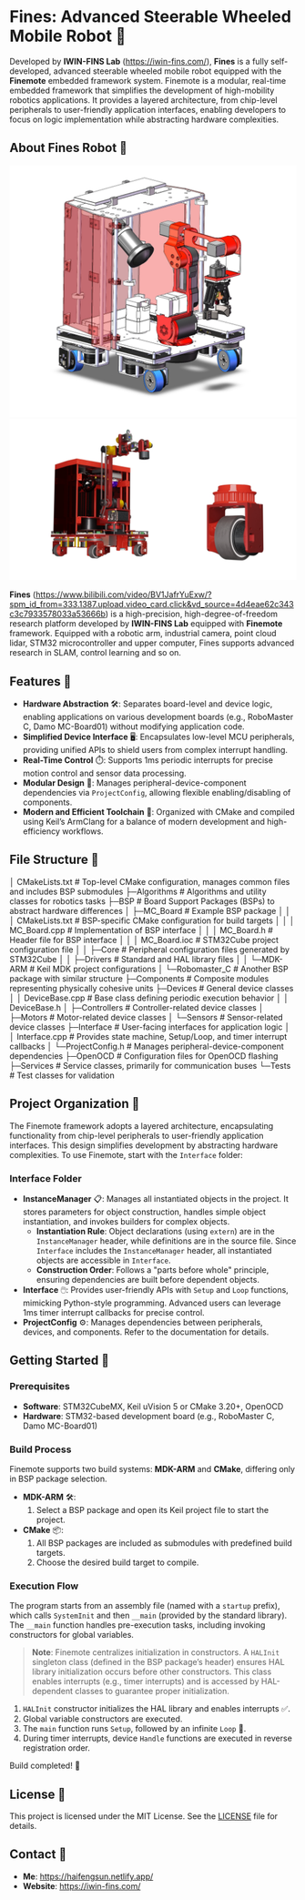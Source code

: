 # Fines: Advanced Steerable Wheeled Mobile Robot 🤖

Developed by **IWIN-FINS Lab** (https://iwin-fins.com/), **Fines** is a fully self-developed, advanced steerable wheeled mobile robot equipped with the **Finemote** embedded framework system. Finemote is a modular, real-time embedded framework that simplifies the development of high-mobility robotics applications. It provides a layered architecture, from chip-level peripherals to user-friendly application interfaces, enabling developers to focus on logic implementation while abstracting hardware complexities.

## About Fines Robot 🌟

![Fines Robot 1](fines1.jpg)
![Fines Robot 2](fines2.jpg)

**Fines** (https://www.bilibili.com/video/BV1JafrYuExw/?spm_id_from=333.1387.upload.video_card.click&vd_source=4d4eae62c343c3c7933578033a53666b)  is a high-precision, high-degree-of-freedom research platform developed by **IWIN-FINS Lab** equipped with **Finemote** framework. Equipped with a robotic arm, industrial camera, point cloud lidar, STM32 microcontroller and upper computer, Fines supports advanced research in SLAM, control learning and so on.

## Features 🚀

- **Hardware Abstraction** 🛠️: Separates board-level and device logic, enabling applications on various development boards (e.g., RoboMaster C, Damo MC-Board01) without modifying application code.
- **Simplified Device Interface** 🖥️: Encapsulates low-level MCU peripherals, providing unified APIs to shield users from complex interrupt handling.
- **Real-Time Control** ⏱️: Supports 1ms periodic interrupts for precise motion control and sensor data processing.
- **Modular Design** 🧩: Manages peripheral-device-component dependencies via `ProjectConfig`, allowing flexible enabling/disabling of components.
- **Modern and Efficient Toolchain** 🔧: Organized with CMake and compiled using Keil’s ArmClang for a balance of modern development and high-efficiency workflows.




## File Structure 📁



│ CMakeLists.txt                # Top-level CMake configuration, manages common files and includes BSP submodules
├─Algorithms                    # Algorithms and utility classes for robotics tasks
├─BSP                           # Board Support Packages (BSPs) to abstract hardware differences
│  ├─MC_Board                   # Example BSP package
│  │  │ CMakeLists.txt          # BSP-specific CMake configuration for build targets
│  │  │ MC_Board.cpp            # Implementation of BSP interface
│  │  │ MC_Board.h              # Header file for BSP interface
│  │  │ MC_Board.ioc            # STM32Cube project configuration file
│  │  ├─Core                    # Peripheral configuration files generated by STM32Cube
│  │  ├─Drivers                 # Standard and HAL library files
│  │  └─MDK-ARM                 # Keil MDK project configurations
│  └─Robomaster_C               # Another BSP package with similar structure
├─Components                    # Composite modules representing physically cohesive units
├─Devices                       # General device classes
│  │ DeviceBase.cpp             # Base class defining periodic execution behavior
│  │ DeviceBase.h
│  ├─Controllers                # Controller-related device classes
│  ├─Motors                     # Motor-related device classes
│  └─Sensors                    # Sensor-related device classes
├─Interface                     # User-facing interfaces for application logic
│  │ Interface.cpp              # Provides state machine, Setup/Loop, and timer interrupt callbacks
│  └─ProjectConfig.h            # Manages peripheral-device-component dependencies
├─OpenOCD                       # Configuration files for OpenOCD flashing
├─Services                      # Service classes, primarily for communication buses
└─Tests                         # Test classes for validation

## Project Organization 🧠

The Finemote framework adopts a layered architecture, encapsulating functionality from chip-level peripherals to user-friendly application interfaces. This design simplifies development by abstracting hardware complexities. To use Finemote, start with the `Interface` folder:

### Interface Folder

- **InstanceManager** 📋: Manages all instantiated objects in the project. It stores parameters for object construction, handles simple object instantiation, and invokes builders for complex objects.
  - **Instantiation Rule**: Object declarations (using `extern`) are in the `InstanceManager` header, while definitions are in the source file. Since `Interface` includes the `InstanceManager` header, all instantiated objects are accessible in `Interface`.
  - **Construction Order**: Follows a "parts before whole" principle, ensuring dependencies are built before dependent objects.
- **Interface** 🖱️: Provides user-friendly APIs with `Setup` and `Loop` functions, mimicking Python-style programming. Advanced users can leverage 1ms timer interrupt callbacks for precise control.
- **ProjectConfig** ⚙️: Manages dependencies between peripherals, devices, and components. Refer to the documentation for details.

## Getting Started 🚀

### Prerequisites

- **Software**: STM32CubeMX, Keil uVision 5 or CMake 3.20+, OpenOCD
- **Hardware**: STM32-based development board (e.g., RoboMaster C, Damo MC-Board01)

### Build Process

Finemote supports two build systems: **MDK-ARM** and **CMake**, differing only in BSP package selection.

- **MDK-ARM** 🛠️:
  1. Select a BSP package and open its Keil project file to start the project.
- **CMake** 📦:
  1. All BSP packages are included as submodules with predefined build targets.
  2. Choose the desired build target to compile.

### Execution Flow

The program starts from an assembly file (named with a `startup` prefix), which calls `SystemInit` and then `__main` (provided by the standard library). The `__main` function handles pre-execution tasks, including invoking constructors for global variables.

> **Note**: Finemote centralizes initialization in constructors. A `HALInit` singleton class (defined in the BSP package’s header) ensures HAL library initialization occurs before other constructors. This class enables interrupts (e.g., timer interrupts) and is accessed by HAL-dependent classes to guarantee proper initialization.

1. `HALInit` constructor initializes the HAL library and enables interrupts ✅.
2. Global variable constructors are executed.
3. The `main` function runs `Setup`, followed by an infinite `Loop` 🔄.
4. During timer interrupts, device `Handle` functions are executed in reverse registration order.

Build completed! 🚀

## License 📜

This project is licensed under the MIT License. See the [LICENSE](LICENSE) file for details.

## Contact 📧

- **Me**: https://haifengsun.netlify.app/
- **Website**: https://iwin-fins.com/
